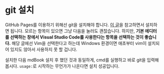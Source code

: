 # git 설치

GitHub Pages를 이용하기 위해선 git을 설치해야 합니다. [이 글](https://goddaehee.tistory.com/216)을 참고하면서 설치하면 됩니다. 모르는 항목이 있으면 그냥 다음을 눌러도 괜찮습니다. 하지만, **기본 에디터를 선택하는 창에서 Visual Studio Code를 사용한다는 항목을 선택하는 것이 좋습니다.** 해당 글에선 Vim을 선택한다고 하는데 Windows 환경이면 애초부터 vim이 설치되어 있지도 않아서 사용하지 못 할 겁니다.

설치한 다음 mdBook 설치 후 했던 것과 동일하게, cmd를 실행하고 바로 git을 입력해봅시다. `usage:`로 시작하는 무언가가 나온다면 설치 성공입니다.
